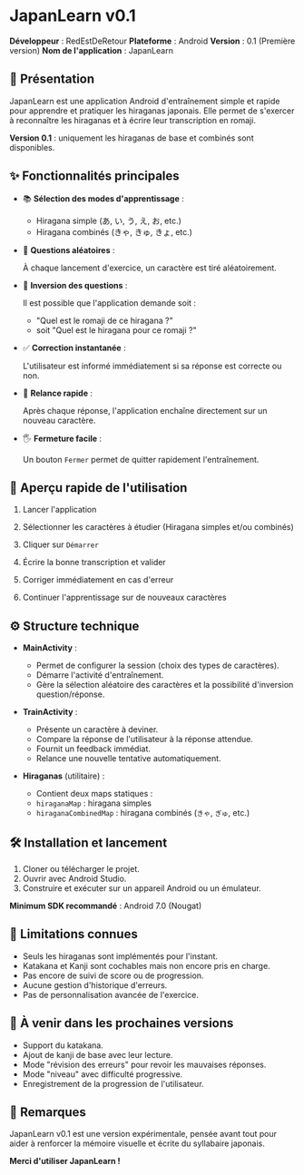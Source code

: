 # JapanLearn v0.1

**Développeur** : RedEstDeRetour
**Plateforme** : Android
**Version** : 0.1 (Première version)
**Nom de l'application** : JapanLearn

## 📖 Présentation

JapanLearn est une application Android d'entraînement simple et rapide pour apprendre et pratiquer les hiraganas japonais. Elle permet de s'exercer à reconnaître les hiraganas et à écrire leur transcription en romaji.

**Version 0.1** : uniquement les hiraganas de base et combinés sont disponibles.

## ✨ Fonctionnalités principales

- 📚 **Sélection des modes d'apprentissage** :
  - Hiragana simple (あ, い, う, え, お, etc.)
  - Hiragana combinés (きゃ, きゅ, きょ, etc.)

- 🔄 **Questions aléatoires** :

    À chaque lancement d'exercice, un caractère est tiré aléatoirement.

- 🔁 **Inversion des questions** :

    Il est possible que l'application demande soit :
  - "Quel est le romaji de ce hiragana ?"
  - soit "Quel est le hiragana pour ce romaji ?"

- ✅ **Correction instantanée** :

    L'utilisateur est informé immédiatement si sa réponse est correcte ou non.

- 🎯 **Relance rapide** :

    Après chaque réponse, l'application enchaîne directement sur un nouveau caractère.

- 🖐️ **Fermeture facile** :

    Un bouton `Fermer` permet de quitter rapidement l'entraînement.

## 📸 Aperçu rapide de l'utilisation

1. Lancer l'application

2. Sélectionner les caractères à étudier (Hiragana simples et/ou combinés)

3. Cliquer sur `Démarrer`

4. Écrire la bonne transcription et valider

5. Corriger immédiatement en cas d'erreur

6. Continuer l'apprentissage sur de nouveaux caractères

## ⚙️ Structure technique

- **MainActivity** :
  - Permet de configurer la session (choix des types de caractères).
  - Démarre l'activité d'entraînement.
  - Gère la sélection aléatoire des caractères et la possibilité d'inversion question/réponse.

- **TrainActivity** :
  - Présente un caractère à deviner.
  - Compare la réponse de l'utilisateur à la réponse attendue.
  - Fournit un feedback immédiat.
  - Relance une nouvelle tentative automatiquement.

- **Hiraganas** (utilitaire) :
  - Contient deux maps statiques :
  - `hiraganaMap` : hiragana simples
  - `hiraganaCombinedMap` : hiragana combinés (`きゃ`, `ぎゅ`, etc.)

## 🛠️ Installation et lancement

1. Cloner ou télécharger le projet.
2. Ouvrir avec Android Studio.
3. Construire et exécuter sur un appareil Android ou un émulateur.

**Minimum SDK recommandé** : Android 7.0 (Nougat)

## 🚧 Limitations connues
- Seuls les hiraganas sont implémentés pour l'instant.
- Katakana et Kanji sont cochables mais non encore pris en charge.
- Pas encore de suivi de score ou de progression.
- Aucune gestion d'historique d'erreurs.
- Pas de personnalisation avancée de l'exercice.

## 📅 À venir dans les prochaines versions
- Support du katakana.
- Ajout de kanji de base avec leur lecture.
- Mode "révision des erreurs" pour revoir les mauvaises réponses.
- Mode "niveau" avec difficulté progressive.
- Enregistrement de la progression de l'utilisateur.

## 💬 Remarques

JapanLearn v0.1 est une version expérimentale, pensée avant tout pour aider à renforcer la mémoire visuelle et écrite du syllabaire japonais.

**Merci d'utiliser JapanLearn !**